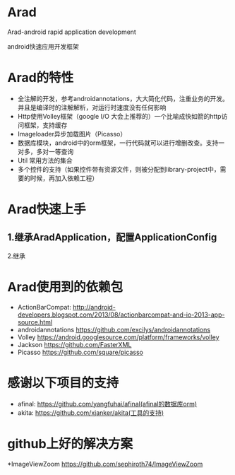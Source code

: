 Arad
====

<p>Arad-android rapid application development

<p>android快速应用开发框架

Arad的特性
=========
* 全注解的开发，参考androidannotations，大大简化代码，注重业务的开发。并且是编译时的注解解析，对运行时速度没有任何影响
* Http使用Volley框架（google I/O 大会上推荐的）一个比喻成快如箭的http访问框架，支持缓存
* Imageloader异步加载图片（Picasso）
* 数据库模块，android中的orm框架，一行代码就可以进行增删改查。支持一对多，多对一等查询
* Util 常用方法的集合
* 多个控件的支持（如果控件带有资源文件，则被分配到library-project中，需要的时候，再加入依赖工程）

Arad快速上手
===========
  1.继承AradApplication，配置ApplicationConfig
  ---------------------
  
  2.继承

Arad使用到的依赖包
===========
* ActionBarCompat: http://android-developers.blogspot.com/2013/08/actionbarcompat-and-io-2013-app-source.html
* androidannotations https://github.com/excilys/androidannotations
* Volley https://android.googlesource.com/platform/frameworks/volley
* Jackson https://github.com/FasterXML
* Picasso https://github.com/square/picasso

感谢以下项目的支持
==================
* afinal: https://github.com/yangfuhai/afinal(afinal的数据库orm)
* akita: https://github.com/xjanker/akita(工具的支持)


github上好的解决方案
===================
*ImageViewZoom https://github.com/sephiroth74/ImageViewZoom
